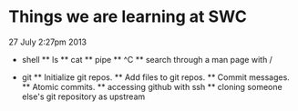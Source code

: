 Things we are learning at SWC
=============================
27 July 2:27pm
2013

* shell
** ls
** cat
** pipe
** ^C
** search through a man page with /

* git
** Initialize git repos.
** Add files to git repos.
** Commit messages.
** Atomic commits.
** accessing github with ssh
** cloning someone else's git repository as upstream
